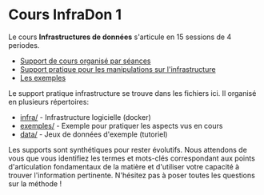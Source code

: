 <!-- ![HEIG-VD](https://heig-vd.ch/images/heig-vd-logo.gif)<br> -->
Cours InfraDon 1
=

Le cours **Infrastructures de données** s'articule en 15 sessions de 4 periodes.
- [Support de cours organisé par séances](https://github.com/damiencorpataux/infradon1/wiki)
- [Support pratique pour les manipulations sur l'infrastructure](infra/)
- [Les exemples](examples/)
<!-- - [Questions & Réponses](https://github.com/damiencorpataux/infradon1/issues) ? -->

Le support pratique infrastructure se trouve dans les fichiers ici. Il organisé en plusieurs répertoires:
- [infra/](infra/) - Infrastructure logicielle (docker)
- [exemples/](exemples/) - Exemple pour pratiquer les aspects vus en cours
- [data/](data/) - Jeux de données d'exemple (tutoriel)

Les supports sont synthétiques pour rester évolutifs. Nous attendons de vous que vous identifiez les termes et mots-clés correspondant aux points d'articulation fondamentaux de la matière et d'utiliser votre capacité à trouver l'information pertinente. N'hésitez pas à poser toutes les questions sur la méthode !
